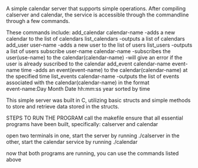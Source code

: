 A simple calendar server that supports simple operations.
After compiling calserver and calendar, the service is accessible through
the commandline through a few commands.

These commands include:
add_calendar calendar-name
-adds a new calendar to the list of calendars
list_calendars
-outputs a list of calendars
add_user user-name
-adds a new user to the list of users
list_users
-outputs a list of users
subscribe user-name calendar-name
-subscribes the user(use-name) to the calendar(calendar-name)
-will give an error if the user is already suscribed to the calendar
add_event calendar-name event-name time
-adds an event(event-name) to the calendar(calendar-name) at the specified
time
list_events calendar-name
-outputs the list of events associated with the calendar(calendar-name)
in the format  
event-name:Day Month Date hh:mm:ss year
sorted by time

This simple server was built in C, utilizing basic structs and simple methods
to store and retrieve data stored in the structs.

STEPS TO RUN THE PROGRAM
call the makefile
ensure that all essential programs have been built, specifically:
calserver and calendar

open two terminals
in one, start the server by running
./calserver 
in the other, start the calendar service by running
./calendar

now that both programs are running, you can use the commands listed above
